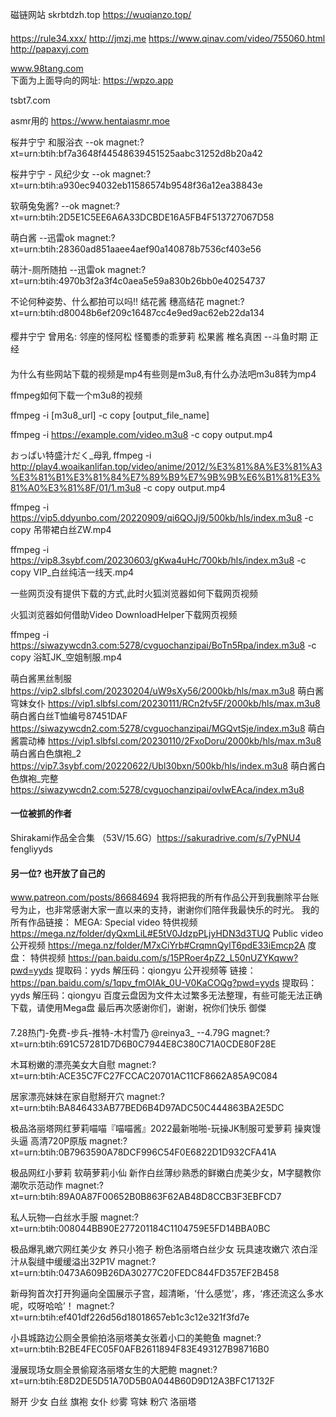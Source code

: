 磁链网站
skrbtdzh.top
https://wuqianzo.top/

####
https://rule34.xxx/
http://jmzj.me
https://www.qinav.com/video/755060.html
http://papaxyj.com

www.98tang.com    
下面为上面导向的网址:
https://wpzo.app

tsbt7.com

asmr用的
https://www.hentaiasmr.moe




桜井宁宁 和服浴衣   --ok
magnet:?xt=urn:btih:bf7a3648f44548639451525aabc31252d8b20a42

桜井宁宁 - 风纪少女 --ok
magnet:?xt=urn:btih:a930ec94032eb11586574b9548f36a12ea38843e

软萌兔兔酱?     --ok
magnet:?xt=urn:btih:2D5E1C5EE6A6A33DCBDE16A5FB4F513727067D58

萌白酱          --迅雷ok
magnet:?xt=urn:btih:28360ad851aaee4aef90a140878b7536cf403e56

萌汁-厕所随拍   --迅雷ok
magnet:?xt=urn:btih:4970b3f2a3f4c0aea5e59a830b26bb0e40254737

不论何种姿势、什么都拍可以吗!! 结花酱 穗高结花
magnet:?xt=urn:btih:d80048b6ef209c16487cc4e9ed9ac62eb22da134


#### 
樱井宁宁 曾用名: 
邻座的怪阿松
怪蜀黍的乖萝莉
松果酱
椎名真困    --斗鱼时期  正经




#### 
为什么有些网站下载的视频是mp4有些则是m3u8,有什么办法吧m3u8转为mp4

ffmpeg如何下载一个m3u8的视频

 ffmpeg -i [m3u8_url] -c copy [output_file_name]

 ffmpeg -i https://example.com/video.m3u8 -c copy output.mp4



おっぱい特盛汁だく_母乳
ffmpeg -i http://play4.woaikanlifan.top/video/anime/2012/%E3%81%8A%E3%81%A3%E3%81%B1%E3%81%84%E7%89%B9%E7%9B%9B%E6%B1%81%E3%81%A0%E3%81%8F/01/1.m3u8 -c copy output.mp4


ffmpeg -i https://vip5.ddyunbo.com/20220909/qi6QOJj9/500kb/hls/index.m3u8 -c copy 吊带裙白丝ZW.mp4

ffmpeg -i https://vip8.3sybf.com/20230603/gKwa4uHc/700kb/hls/index.m3u8   -c copy VIP_白丝纯洁一线天.mp4

一些网页没有提供下载的方式,此时火狐浏览器如何下载网页视频

火狐浏览器如何借助Video DownloadHelper下载网页视频

ffmpeg -i https://siwazywcdn3.com:5278/cvguochanzipai/BoTn5Rpa/index.m3u8 -c copy 浴缸JK_空姐制服.mp4


萌白酱黑丝制服
https://vip2.slbfsl.com/20230204/uW9sXy56/2000kb/hls/max.m3u8
萌白酱穹妹女仆
https://vip1.slbfsl.com/20230111/RCn2fv5F/2000kb/hls/max.m3u8
萌白酱白丝T恤编号87451DAF
https://siwazywcdn2.com:5278/cvguochanzipai/MGQvtSje/index.m3u8
萌白酱震动棒
https://vip1.slbfsl.com/20230110/2FxoDoru/2000kb/hls/max.m3u8
萌白酱白色旗袍_2
https://vip7.3sybf.com/20220622/Ubl30bxn/500kb/hls/index.m3u8
萌白酱白色旗袍_完整
https://siwazywcdn2.com:5278/cvguochanzipai/ovIwEAca/index.m3u8

#### 一位被抓的作者
Shirakami作品全合集 （53V/15.6G）https://sakuradrive.com/s/7yPNU4
fengliyyds
#### 另一位? 也开放了自己的
www.patreon.com/posts/86684694
我将把我的所有作品公开到我删除平台账号为止，也非常感谢大家一直以来的支持，谢谢你们陪伴我最快乐的时光。
我的所有作品链接：
MEGA:
Special video
特供视频
https://mega.nz/folder/dyQxmLiL#E5tV0JdzpPLjyHDN3d3TUQ
Public video
公开视频
https://mega.nz/folder/M7xCiYrb#CrqmnQylT6pdE33iEmcp2A
度盘：
特供视频
https://pan.baidu.com/s/15PRoer4pZ2_L50nUZYKqww?pwd=yyds
提取码：yyds
解压码：qiongyu
公开视频等
链接：https://pan.baidu.com/s/1qpv_fmOIAk_0U-V0KaCOQg?pwd=yyds
提取码：yyds
解压码：qiongyu
百度云盘因为文件太过繁多无法整理，有些可能无法正确下载，请使用Mega盘
最后再次感谢你们，谢谢，祝你们快乐
御傑

#### 
7.28热门-免费-步兵-推特-木村雪乃 @reinya3_   --4.79G
magnet:?xt=urn:btih:691C57281D7D6B0C7944E8C380C71A0CDE80F28E

木耳粉嫩的漂亮美女大自慰
magnet:?xt=urn:btih:ACE35C7FC27FCCAC20701AC11CF8662A85A9C084

居家漂亮妹妹在家自慰掰开穴
magnet:?xt=urn:btih:BA846433AB77BED6B4D97ADC50C444863BA2E5DC

极品洛丽塔网红萝莉喵喵『喵喵酱』2022最新啪啪-玩操JK制服可爱萝莉 操爽馒头逼 高清720P原版
magnet:?xt=urn:btih:0B7963590A78DCF996C54F0E6822D1D932CFA41A

极品网红小萝莉 软萌萝莉小仙 新作白丝薄纱熟悉的鲜嫩白虎美少女，M字腿教你潮吹示范动作
magnet:?xt=urn:btih:89A0A87F00652B0B863F62AB48D8CCB3F3EBFCD7

私人玩物—白丝水手服
magnet:?xt=urn:btih:008044BB90E277201184C1104759E5FD14BBA0BC


极品爆乳嫩穴网红美少女 养只小狍子 粉色洛丽塔白丝少女 玩具速攻嫩穴 浓白淫汁从裂缝中缓缓溢出32P1V
magnet:?xt=urn:btih:0473A609B26DA30277C20FEDC844FD357EF2B458

新母狗首次打开狗逼向全国展示子宫，超清晰，‘什么感觉’，疼，‘疼还流这么多水呢，哎呀哈哈’！ 
magnet:?xt=urn:btih:ef401df226d56d18018657eb1c3c12e321f3fd7e

小县城路边公厕全景偷拍洛丽塔美女张着小口的美鲍鱼
magnet:?xt=urn:btih:B2BE4FEC05F0AFB2611894F83E493127B98716B0

漫展现场女厕全景偷窥洛丽塔女生的大肥鲍
magnet:?xt=urn:btih:E8D2DE5D51A70D5B0A044B60D9D12A3BFC17132F



掰开
少女
白丝
旗袍
女仆
纱雾
穹妹
粉穴
洛丽塔


